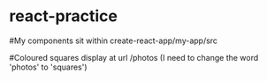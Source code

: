 # react-practice

#My components sit within create-react-app/my-app/src

#Coloured squares display at url /photos (I need to change the word 'photos' to 'squares')
